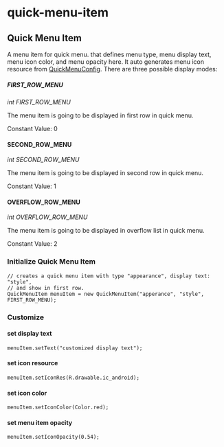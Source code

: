 # quick-menu-item

## Quick Menu Item

A menu item for quick menu. that defines menu type, menu display text, menu icon color, and menu opacity here. It auto generates menu icon resource from [QuickMenuConfig](./quick-menu-config.md). There are three possible display modes:

##### FIRST_ROW_MENU
  _int FIRST_ROW_MENU_

  The menu item is going to be displayed in first row in quick menu.

  Constant Value: 0

#### SECOND_ROW_MENU
  _int SECOND_ROW_MENU_

  The menu item is going to be displayed in second row in quick menu.

  Constant Value: 1

#### OVERFLOW_ROW_MENU
  _int OVERFLOW_ROW_MENU_

  The menu item is going to be displayed in overflow list in quick menu.

  Constant Value: 2
### Initialize Quick Menu Item
```
// creates a quick menu item with type "appearance", display text: "style",
// and show in first row.
QuickMenuItem menuItem = new QuickMenuItem("apperance", "style", FIRST_ROW_MENU);
```

### Customize
#### set display text
```
menuItem.setText("customized display text");
```
#### set icon resource
```
menuItem.setIconRes(R.drawable.ic_android);
```
#### set icon color
```
menuItem.setIconColor(Color.red);
```
#### set menu item opacity
```
menuItem.setIconOpacity(0.54);
```
